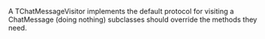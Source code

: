 A TChatMessageVisitor implements the default protocol for visiting a ChatMessage (doing nothing) subclasses should override the methods they need.
